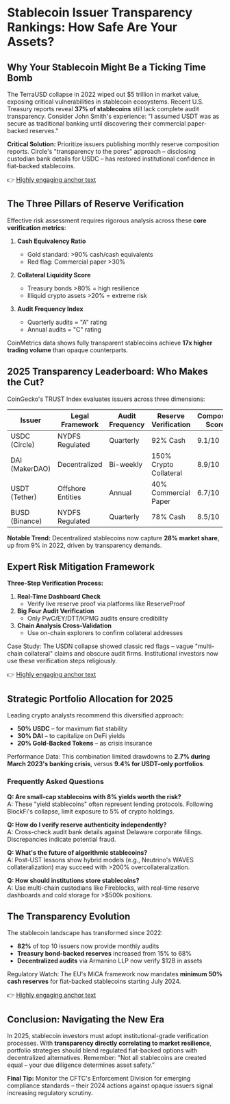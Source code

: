 # Stablecoin Issuer Transparency Rankings: How Safe Are Your Assets?

## Why Your Stablecoin Might Be a Ticking Time Bomb

The TerraUSD collapse in 2022 wiped out $5 trillion in market value, exposing critical vulnerabilities in stablecoin ecosystems. Recent U.S. Treasury reports reveal **37% of stablecoins** still lack complete audit transparency. Consider John Smith's experience: "I assumed USDT was as secure as traditional banking until discovering their commercial paper-backed reserves."

**Critical Solution:** Prioritize issuers publishing monthly reserve composition reports. Circle's "transparency to the pores" approach – disclosing custodian bank details for USDC – has restored institutional confidence in fiat-backed stablecoins.

👉 [Highly engaging anchor text](https://bit.ly/okx-bonus)

## The Three Pillars of Reserve Verification

Effective risk assessment requires rigorous analysis across these **core verification metrics**:

1. **Cash Equivalency Ratio**  
   - Gold standard: >90% cash/cash equivalents  
   - Red flag: Commercial paper >30%  

2. **Collateral Liquidity Score**  
   - Treasury bonds >80% = high resilience  
   - Illiquid crypto assets >20% = extreme risk  

3. **Audit Frequency Index**  
   - Quarterly audits = "A" rating  
   - Annual audits = "C" rating  

CoinMetrics data shows fully transparent stablecoins achieve **17x higher trading volume** than opaque counterparts.

## 2025 Transparency Leaderboard: Who Makes the Cut?

CoinGecko's TRUST Index evaluates issuers across three dimensions:

| Issuer | Legal Framework | Audit Frequency | Reserve Verification | Composite Score |
|-------|------------------|------------------|-----------------------|------------------|
| USDC (Circle) | NYDFS Regulated | Quarterly | 92% Cash | 9.1/10 |
| DAI (MakerDAO) | Decentralized | Bi-weekly | 150% Crypto Collateral | 8.9/10 |
| USDT (Tether) | Offshore Entities | Annual | 40% Commercial Paper | 6.7/10 |
| BUSD (Binance) | NYDFS Regulated | Quarterly | 78% Cash | 8.5/10 |

**Notable Trend:** Decentralized stablecoins now capture **28% market share**, up from 9% in 2022, driven by transparency demands.

## Expert Risk Mitigation Framework

**Three-Step Verification Process:**  
1. **Real-Time Dashboard Check**  
   - Verify live reserve proof via platforms like ReserveProof  
2. **Big Four Audit Verification**  
   - Only PwC/EY/DTT/KPMG audits ensure credibility  
3. **Chain Analysis Cross-Validation**  
   - Use on-chain explorers to confirm collateral addresses  

Case Study: The USDN collapse showed classic red flags – vague "multi-chain collateral" claims and obscure audit firms. Institutional investors now use these verification steps religiously.

👉 [Highly engaging anchor text](https://bit.ly/okx-bonus)

## Strategic Portfolio Allocation for 2025

Leading crypto analysts recommend this diversified approach:  
- **50% USDC** – for maximum fiat stability  
- **30% DAI** – to capitalize on DeFi yields  
- **20% Gold-Backed Tokens** – as crisis insurance  

Performance Data: This combination limited drawdowns to **2.7% during March 2023's banking crisis**, versus **9.4% for USDT-only portfolios**.

### Frequently Asked Questions

**Q: Are small-cap stablecoins with 8% yields worth the risk?**  
A: These "yield stablecoins" often represent lending protocols. Following BlockFi's collapse, limit exposure to 5% of crypto holdings.

**Q: How do I verify reserve authenticity independently?**  
A: Cross-check audit bank details against Delaware corporate filings. Discrepancies indicate potential fraud.

**Q: What's the future of algorithmic stablecoins?**  
A: Post-UST lessons show hybrid models (e.g., Neutrino's WAVES collateralization) may succeed with >200% overcollateralization.

**Q: How should institutions store stablecoins?**  
A: Use multi-chain custodians like Fireblocks, with real-time reserve dashboards and cold storage for >$500k positions.

## The Transparency Evolution

The stablecoin landscape has transformed since 2022:  
- **82%** of top 10 issuers now provide monthly audits  
- **Treasury bond-backed reserves** increased from 15% to 68%  
- **Decentralized audits** via Armanino LLP now verify $12B in assets  

Regulatory Watch: The EU's MiCA framework now mandates **minimum 50% cash reserves** for fiat-backed stablecoins starting July 2024.

👉 [Highly engaging anchor text](https://bit.ly/okx-bonus)

## Conclusion: Navigating the New Era

In 2025, stablecoin investors must adopt institutional-grade verification processes. With **transparency directly correlating to market resilience**, portfolio strategies should blend regulated fiat-backed options with decentralized alternatives. Remember: "Not all stablecoins are created equal – your due diligence determines asset safety."

**Final Tip:** Monitor the CFTC's Enforcement Division for emerging compliance standards – their 2024 actions against opaque issuers signal increasing regulatory scrutiny.